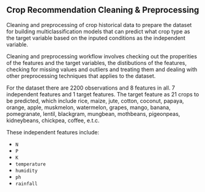 ## Crop Recommendation Cleaning & Preprocessing

Cleaning and preprocessing of crop historical data to prepare the dataset for building multiclassification models that can predict what crop type as the target variable based on the inputed conditions as the independent variable.

Cleaning and preprocessing workflow involves checking out the properities of the features and the target variables, the distibutions of the features, checking for missing values and outliers and treating them and dealing with other preprocessing techniques that applies to the dataset.

For the dataset there are 2200 observations and 8 features in all. 7 independent features and 1 target features. The target feature as 21 crops to be predicted, which include rice, maize, jute, cotton, coconut, papaya, orange, apple, muskmelon, watermelon, grapes, mango, banana, pomegranate, lentil, blackgram, mungbean, 
mothbeans, pigeonpeas, kidneybeans, chickpea, coffee, e.t.c.

These independent features include:

- `N`
- `P`
- `K`
- `temperature` 
- `humidity` 
- `ph`
- `rainfall`